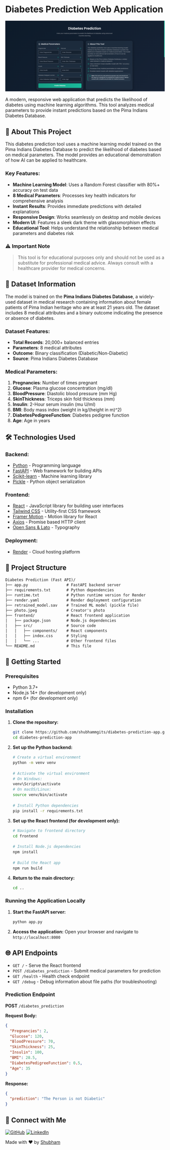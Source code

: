 # Diabetes Prediction Web Application

![Diabetes Prediction App](./image.png)

A modern, responsive web application that predicts the likelihood of diabetes using machine learning algorithms. This tool analyzes medical parameters to provide instant predictions based on the Pima Indians Diabetes Database.

## 🏥 About This Project

This diabetes prediction tool uses a machine learning model trained on the Pima Indians Diabetes Database to predict the likelihood of diabetes based on medical parameters. The model provides an educational demonstration of how AI can be applied to healthcare.

### Key Features:
- **Machine Learning Model**: Uses a Random Forest classifier with 80%+ accuracy on test data
- **8 Medical Parameters**: Processes key health indicators for comprehensive analysis
- **Instant Results**: Provides immediate predictions with detailed explanations
- **Responsive Design**: Works seamlessly on desktop and mobile devices
- **Modern UI**: Features a sleek dark theme with glassmorphism effects
- **Educational Tool**: Helps understand the relationship between medical parameters and diabetes risk

### ⚠️ Important Note
> This tool is for educational purposes only and should not be used as a substitute for professional medical advice. Always consult with a healthcare provider for medical concerns.

## 🧠 Dataset Information

The model is trained on the **Pima Indians Diabetes Database**, a widely-used dataset in medical research containing information about female patients of Pima Indian heritage who are at least 21 years old. The dataset includes 8 medical attributes and a binary outcome indicating the presence or absence of diabetes.

### Dataset Features:
- **Total Records**: 20,000+ balanced entries
- **Parameters**: 8 medical attributes
- **Outcome**: Binary classification (Diabetic/Non-Diabetic)
- **Source**: Pima Indians Diabetes Database

### Medical Parameters:
1. **Pregnancies**: Number of times pregnant
2. **Glucose**: Plasma glucose concentration (mg/dl)
3. **BloodPressure**: Diastolic blood pressure (mm Hg)
4. **SkinThickness**: Triceps skin fold thickness (mm)
5. **Insulin**: 2-Hour serum insulin (mu U/ml)
6. **BMI**: Body mass index (weight in kg/(height in m)^2)
7. **DiabetesPedigreeFunction**: Diabetes pedigree function
8. **Age**: Age in years

## 🛠️ Technologies Used

### Backend:
- [Python](https://www.python.org/) - Programming language
- [FastAPI](https://fastapi.tiangolo.com/) - Web framework for building APIs
- [Scikit-learn](https://scikit-learn.org/) - Machine learning library
- [Pickle](https://docs.python.org/3/library/pickle.html) - Python object serialization

### Frontend:
- [React](https://reactjs.org/) - JavaScript library for building user interfaces
- [Tailwind CSS](https://tailwindcss.com/) - Utility-first CSS framework
- [Framer Motion](https://www.framer.com/motion/) - Motion library for React
- [Axios](https://axios-http.com/) - Promise based HTTP client
- [Open Sans & Lato](https://fonts.google.com/) - Typography

### Deployment:
- [Render](https://render.com/) - Cloud hosting platform

## 📁 Project Structure

```
Diabetes Prediction (Fast API)/
├── app.py                 # FastAPI backend server
├── requirements.txt       # Python dependencies
├── runtime.txt            # Python runtime version for Render
├── render.yaml            # Render deployment configuration
├── retrained_model.sav    # Trained ML model (pickle file)
├── photo.jpeg             # Creator's photo
├── frontend/              # React frontend application
│   ├── package.json       # Node.js dependencies
│   ├── src/               # Source code
│   │   ├── components/    # React components
│   │   ├── index.css      # Styling
│   │   └── ...            # Other frontend files
└── README.md              # This file
```

## 🚀 Getting Started

### Prerequisites

- Python 3.7+
- Node.js 14+ (for development only)
- npm 6+ (for development only)

### Installation

1. **Clone the repository:**
   ```bash
   git clone https://github.com/shubhammgits/diabetes-prediction-app.git
   cd diabetes-prediction-app
   ```

2. **Set up the Python backend:**
   ```bash
   # Create a virtual environment
   python -m venv venv
   
   # Activate the virtual environment
   # On Windows:
   venv\Scripts\activate
   # On macOS/Linux:
   source venv/bin/activate
   
   # Install Python dependencies
   pip install -r requirements.txt
   ```

3. **Set up the React frontend (for development only):**
   ```bash
   # Navigate to frontend directory
   cd frontend
   
   # Install Node.js dependencies
   npm install
   
   # Build the React app
   npm run build
   ```

4. **Return to the main directory:**
   ```bash
   cd ..
   ```

### Running the Application Locally

1. **Start the FastAPI server:**
   ```bash
   python app.py
   ```

2. **Access the application:**
   Open your browser and navigate to `http://localhost:8000`

## 🌐 API Endpoints

- `GET /` - Serve the React frontend
- `POST /diabetes_prediction` - Submit medical parameters for prediction
- `GET /health` - Health check endpoint
- `GET /debug` - Debug information about file paths (for troubleshooting)

### Prediction Endpoint

**POST** `/diabetes_prediction`

**Request Body:**
```json
{
  "Pregnancies": 2,
  "Glucose": 120,
  "BloodPressure": 70,
  "SkinThickness": 25,
  "Insulin": 100,
  "BMI": 28.5,
  "DiabetesPedigreeFunction": 0.5,
  "Age": 35
}
```

**Response:**
```json
{
  "prediction": "The Person is not Diabetic"
}
```

## 🤝 Connect with Me

[![GitHub](https://img.shields.io/badge/GitHub-100000?style=for-the-badge&logo=github&logoColor=white)](https://github.com/shubhammgits)
[![LinkedIn](https://img.shields.io/badge/LinkedIn-0077B5?style=for-the-badge&logo=linkedin&logoColor=white)](https://www.linkedin.com/in/shhshubham/)

Made with ❤️ by [Shubham](https://github.com/shubhammgits)